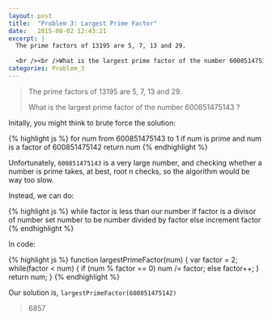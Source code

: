 ```yaml
---
layout: post
title:  "Problem 3: Largest Prime Factor"
date:   2015-08-02 12:43:21
excerpt: |
  The prime factors of 13195 are 5, 7, 13 and 29.
  
  <br /><br />What is the largest prime factor of the number 600851475143 ?
categories: Problem_3
---
```


> The prime factors of 13195 are 5, 7, 13 and 29.
> 
> What is the largest prime factor of the number 600851475143 ?

Initally, you might think to brute force the solution:

{% highlight js %}
for num from 600851475143 to 1
  if num is prime and num is a factor of 600851475142
    return num
{% endhighlight %}

Unfortunately, `600851475143` is a very large number, and checking whether a number is prime takes, at best, root n checks, so the algorithm would be way too slow.

Instead, we can do:

{% highlight js %}
while factor is less than our number
  if factor is a divisor of number
    set number to be number divided by factor
  else
    increment factor
{% endhighlight %}

In code:

{% highlight js %}
function largestPrimeFactor(num) {
	var factor = 2;
	while(factor < num) {
		if (num % factor == 0)
			num /= factor;
		else
			factor++;
	}
	return num;
}
{% endhighlight %}

Our solution is, `largestPrimeFactor(600851475142)`

> 6857 

  
